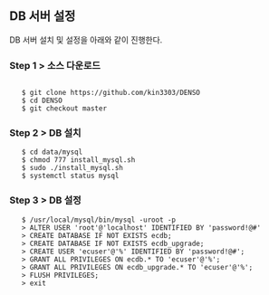 
## DB 서버 설정

DB 서버 설치 및 설정을 아래와 같이 진행한다.

### Step 1 > 소스 다운로드

```console

   $ git clone https://github.com/kin3303/DENSO
   $ cd DENSO
   $ git checkout master
```


### Step 2 > DB 설치

```console
   $ cd data/mysql
   $ chmod 777 install_mysql.sh
   $ sudo ./install_mysql.sh 
   $ systemctl status mysql
```

### Step 3 > DB 설정

```console
   $ /usr/local/mysql/bin/mysql -uroot -p 
   > ALTER USER 'root'@'localhost' IDENTIFIED BY 'password!@#'
   > CREATE DATABASE IF NOT EXISTS ecdb;
   > CREATE DATABASE IF NOT EXISTS ecdb_upgrade;
   > CREATE USER 'ecuser'@'%' IDENTIFIED BY 'password!@#';
   > GRANT ALL PRIVILEGES ON ecdb.* TO 'ecuser'@'%';
   > GRANT ALL PRIVILEGES ON ecdb_upgrade.* TO 'ecuser'@'%';
   > FLUSH PRIVILEGES;
   > exit
```

